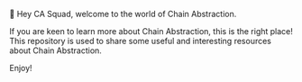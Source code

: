 👋 Hey CA Squad, welcome to the world of Chain Abstraction.

If you are keen to learn more about Chain Abstraction, this is the right place! This repository is used to share some useful and interesting resources about Chain Abstraction.

Enjoy!

